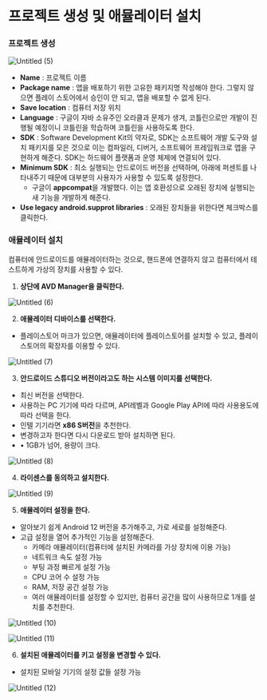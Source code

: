 # 프로젝트 생성 및 애뮬레이터 설치

### 프로젝트 생성

![Untitled (5)](https://user-images.githubusercontent.com/85959639/186087336-d9d672c3-d17b-495d-b486-50ede8d72eda.png)

- **Name** : 프로젝트 이름
- **Package name** : 앱을 배포하기 위한 고유한 패키지명 작성해야 한다. 그렇지 않으면 플레이 스토어에서 승인이 안 되고, 앱을 배포할 수 없게 된다.
- **Save location** : 컴퓨터 저장 위치
- **Language** : 구글이 자바 소유주인 오라클과 문제가 생겨, 코틀린으로만 개발이 진행될 예정이니 코틀린을 학습하며 코틀린을 사용하도록 한다.
- **SDK** : Software Development Kit의 약자로, SDK는 소프트웨어 개발 도구와 설치 패키지를 모은 것으로 이는 컴파일러, 디버거, 소프트웨어 프레임워크로 앱을 구현하게 해준다. SDK는 하드웨어 플랫폼과 운영 체제에 연결되어 있다.
- **Minimum SDK** : 최소 실행되는 안드로이드 버전을 선택하며, 아래에 퍼센트를 나타내주기 때문에 대부분의 사용자가 사용할 수 있도록 설정한다.
  - 구글이 **appcompat**을 개발했다. 이는 앱 호환성으로 오래된 장치에 실행되는 새 기능을 개발하게 해준다.
- **Use legacy android.supprot libraries** : 오래된 장치들을 위한다면 체크박스를 클릭한다.

### 애뮬레이터 설치

컴퓨터에 안드로이드를 애뮬레이터하는 것으로, 핸드폰에 연결하지 않고 컴퓨터에서 테스트하게 가상의 장치를 사용할 수 있다.

1. **상단에 AVD Manager을 클릭한다.**

![Untitled (6)](https://user-images.githubusercontent.com/85959639/186087359-71332fbd-5c90-465f-a43a-b42fa118dcc6.png)

2. **애뮬레이터 디바이스를 선택한다.**

- 플레이스토어 마크가 있으면, 애뮬레이터에 플레이스토어를 설치할 수 있고, 플레이스토어의 확장자를 이용할 수 있다.

![Untitled (7)](https://user-images.githubusercontent.com/85959639/186087374-16810688-dff4-4242-ba3a-ab743a580a39.png)

3. **안드로이드 스튜디오 버전이라고도 하는 시스템 이미지를 선택한다.**

- 최신 버전을 선택한다.
- 사용하는 PC 기기에 따라 다르며, API레벨과 Google Play API에 따라 사용용도에 따라 선택을 한다.
- 인텔 기기라면 **x86 S버전**을 추천한다.
- 변경하고자 한다면 다시 다운로드 받아 설치하면 된다.
- • 1GB가 넘어, 용량이 크다.

![Untitled (8)](https://user-images.githubusercontent.com/85959639/186087390-c1264185-0b13-40f0-92d6-7ac3b29ec33a.png)

4. **라이센스를 동의하고 설치한다.**

![Untitled (9)](https://user-images.githubusercontent.com/85959639/186088115-be422a2f-ad74-4923-9c54-d4680cd7aedd.png)

5. **애뮬레이터 설정을 한다.**

- 알아보기 쉽게 Android 12 버전을 추가해주고, 가로 세로를 설정해준다.
- 고급 설정을 열어 추가적인 기능을 설정해준다.
  - 카메라 애뮬레이터(컴퓨터에 설치된 카메라를 가상 장치에 이용 가능)
  - 네트워크 속도 설정 가능
  - 부팅 과정 빠르게 설정 가능
  - CPU 코어 수 설정 가능
  - RAM, 저장 공간 설정 가능
  - 여러 애뮬레이터를 설정할 수 있지만, 컴퓨터 공간을 많이 사용하므로 1개를 설치를 추천한다.

![Untitled (10)](https://user-images.githubusercontent.com/85959639/186088097-2a2a1b35-f442-484e-8041-a04f48bf55ac.png)

![Untitled (11)](https://user-images.githubusercontent.com/85959639/186088086-8cb318f1-9902-4d7c-9803-2f243621adb0.png)

6. **설치된 애뮬레이터를 키고 설정을 변경할 수 있다.**

- 설치된 모바일 기기의 설정 값들 설정 가능

![Untitled (12)](https://user-images.githubusercontent.com/85959639/186088072-c52a01ac-4de2-4561-bc79-2af8498afa09.png)

